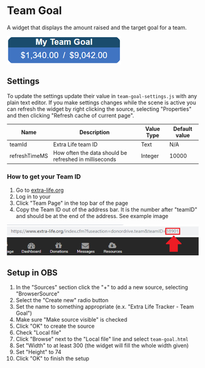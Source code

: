 # Team Goal

A widget that displays the amount raised and the target goal for a team.

![Team-Goal-Preview](../images/Team-Goal-Preview.png)

## Settings
To update the settings update their value in `team-goal-settings.js` with any plain text editor. If you make settings changes while the scene is active you can refresh the widget by right clicking the source, selecting "Properties" and then clicking "Refresh cache of current page".

| Name | Description | Value Type | Default value |
|---|---|---|---|
| teamId | Extra Life team ID | Text | N/A |
| refreshTimeMS | How often the data should be refreshed in milliseconds | Integer | 10000 |

### How to get your Team ID

1. Go to [extra-life.org](https://www.extra-life.org/)
2. Log in to your 
3. Click "Team Page" in the top bar of the page
4. Copy the Team ID out of the address bar. It is the number after "teamID" and should be at the end of the address. See example image

![Get-Team-ID](../images/where-to-find-team-id.png)

## Setup in OBS
1. In the "Sources" section click the "+" to add a new source, selecting "BrowserSource"
2. Select the "Create new" radio button
3. Set the name to something appropriate (e.x. "Extra Life Tracker - Team Goal")
4. Make sure "Make source visible" is checked
5. Click "OK" to create the source
6. Check "Local file"
7. Click "Browse" next to the "Local file" line and select `team-goal.html`
8. Set "Width" to at least 300 (the widget will fill the whole width given)
9. Set "Height" to 74
10. Click "OK" to finish the setup
